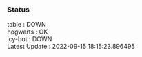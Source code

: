 ### Status


table : DOWN  
hogwarts : OK  
icy-bot : DOWN  
Latest Update : 2022-09-15 18:15:23.896495
